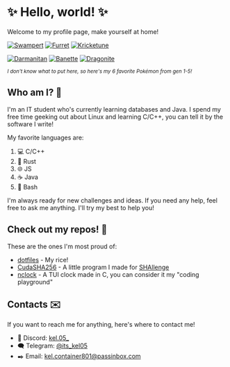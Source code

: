 # ✨ Hello, world! ✨
Welcome to my profile page, make yourself at home!

[![Swampert](https://archives.bulbagarden.net/media/upload/9/93/Spr_5b_260.png)](https://bulbapedia.bulbagarden.net/wiki/Swampert_(Pok%C3%A9mon))
[![Furret](https://archives.bulbagarden.net/media/upload/4/43/Spr_5b_162.png)](https://bulbapedia.bulbagarden.net/wiki/Furret_(Pok%C3%A9mon))
[![Kricketune](https://archives.bulbagarden.net/media/upload/6/65/Spr_5b_402_m.png)](https://bulbapedia.bulbagarden.net/wiki/Kricketune_(Pok%C3%A9mon))

[![Darmanitan](https://archives.bulbagarden.net/media/upload/4/43/Spr_5b_555.png)](https://bulbapedia.bulbagarden.net/wiki/Darmanitan_(Pok%C3%A9mon))
[![Banette](https://archives.bulbagarden.net/media/upload/f/fe/Spr_5b_354.png)](https://bulbapedia.bulbagarden.net/wiki/Banette_(Pokémon))
[![Dragonite](https://archives.bulbagarden.net/media/upload/9/96/Spr_5b_149.png)](https://bulbapedia.bulbagarden.net/wiki/Dragonite_(Pok%C3%A9mon))

<sup><i>I don't know what to put here, so here's my 6 favorite Pokémon from gen 1-5!</i></sup>

## Who am I? 🤔
I'm an IT student who's currently learning databases and Java.
I spend my free time geeking out about Linux and learning C/C++,
you can tell it by the software I write!

My favorite languages are:
  
  1. 💻 C/C++ 
  2. 🦀 Rust
  3. 🌐 JS
  4. ☕ Java
  5. 🐚 Bash

I'm always ready for new challenges and ideas. If you need any help, feel free to ask me anything. I'll try my best to help you!

## Check out my repos! 💾
These are the ones I'm most proud of:

- [dotfiles](https://github.com/Kel-05/dotfiles) - My rice!
- [CudaSHA256](https://github.com/Kel-05/CudaSHA256) - A little program I made for [SHAllenge](https://shallenge.quirino.net/)
- [nclock](https://github.com/Kel-05/nclock) - A TUI clock made in C, you can consider it my "coding playground" 

## Contacts ✉️

If you want to reach me for anything, here's where to contact me!

- 👾 Discord: [kel.05_](https://discord.com/users/359690796263276544)
- 🗨️ Telegram: [@its_kel05](https://t.me/its_kel05)
- ✒️ Email: kel.container801@passinbox.com

